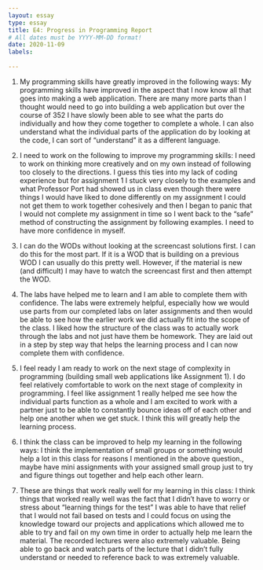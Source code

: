 ```yaml
---
layout: essay
type: essay
title: E4: Progress in Programming Report
# All dates must be YYYY-MM-DD format!
date: 2020-11-09
labels:
  
---
```

1.	My programming skills have greatly improved in the following ways:
My programming skills have improved in the aspect that I now know all that goes into making a web application. There are many more parts than I thought would need to go into building a web application but over the course of 352 I have slowly been able to see what the parts do individually and how they come together to complete a whole. I can also understand what the individual parts of the application do by looking at the code, I can sort of “understand” it as a different language.

2.	I need to work on the following to improve my programming skills:
I need to work on thinking more creatively and on my own instead of following too closely to the directions. I guess this ties into my lack of coding experience but for assignment 1 I stuck very closely to the examples and what Professor Port had showed us in class even though there were things I would have liked to done differently on my assignment I could not get them to work together cohesively and then I began to panic that I would not complete my assignment in time so I went back to the “safe” method of constructing the assignment by following examples. I need to have more confidence in myself.

3.	I can do the WODs without looking at the screencast solutions first.
I can do this for the most part. If it is a WOD that is building on a previous WOD I can usually do this pretty well. However, if the material is new (and difficult) I may have to watch the screencast first and then attempt the WOD.

4.	The labs have helped me to learn and I am able to complete them with confidence.
The labs were extremely helpful, especially how we would use parts from our completed labs on later assignments and then would be able to see how the earlier work we did actually fit into the scope of the class. I liked how the structure of the class was to actually work through the labs and not just have them be homework. They are laid out in a step by step way that helps the learning process and I can now complete them with confidence.

5.	I feel ready I am ready to work on the next stage of complexity in programming (building small web applications like Assignment 1).
I do feel relatively comfortable to work on the next stage of complexity in programming. I feel like assignment 1 really helped me see how the individual parts function as a whole and I am excited to work with a partner just to be able to constantly bounce ideas off of each other and help one another when we get stuck. I think this will greatly help the learning process.

6.	I think the class can be improved to help my learning in the following ways:
I think the implementation of small groups or something would help a lot in this class for reasons I mentioned in the above question., maybe have mini assignments with your assigned small group just to try and figure things out together and help each other learn. 

7.	These are things that work really well for my learning in this class:
I think things that worked really well was the fact that I didn’t have to worry or stress about “learning things for the test” I was able to have that relief that I would not fail based on tests and I could focus on using the knowledge toward our projects and applications which allowed me to  able to try and fail on my own time in order to actually help me learn the material. The recorded lectures were also extremely valuable. Being able to go back and watch parts of the lecture that I didn’t fully understand or needed to reference back to was extremely valuable.
